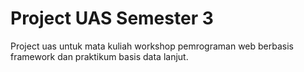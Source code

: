 # Project UAS Semester 3

Project uas untuk mata kuliah workshop pemrograman web berbasis framework dan praktikum basis data lanjut.